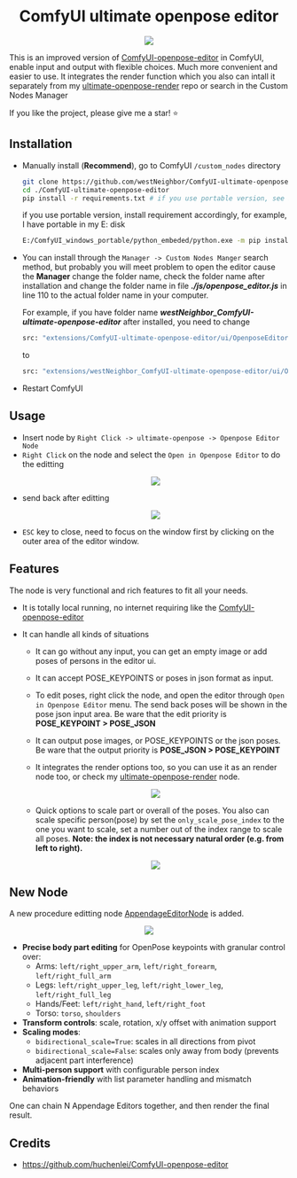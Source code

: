 <div align="center">

# ComfyUI ultimate openpose editor

</div>

<p align="center">
  <img src="assets/editor_example.jpg" />
</p>

This is an improved version of [ComfyUI-openpose-editor](https://github.com/huchenlei/ComfyUI-openpose-editor) 
in ComfyUI, enable input and output with flexible choices. Much more convenient and easier to use. It integrates the render function which you also can intall it separately from my [ultimate-openpose-render](https://github.com/westNeighbor/ComfyUI-ultimate-openpose-render) repo or search in the Custom Nodes Manager

If you like the project, please give me a star! ⭐

## Installation

- Manually install (**Recommend**), go to ComfyUI `/custom_nodes` directory
    ```bash
    git clone https://github.com/westNeighbor/ComfyUI-ultimate-openpose-editor
    cd ./ComfyUI-ultimate-openpose-editor
    pip install -r requirements.txt # if you use portable version, see below
    ```
    if you use portable version, install requirement accordingly, for example, I have portable in my E: disk
    ```bash
    E:/ComfyUI_windows_portable/python_embeded/python.exe -m pip install -r requirements.txt
    ```
- You can install through the `Manager -> Custom Nodes Manger` search method, but probably you will meet problem to open the editor cause the **Manager** change the folder name, check the folder name after installation and change the folder name in file **_./js/openpose_editor.js_** in line 110 to the actual folder name in your computer.

    For example, if you have folder name **_westNeighbor_ComfyUI-ultimate-openpose-editor_** after installed, you need to change
    ```bash
    src: "extensions/ComfyUI-ultimate-openpose-editor/ui/OpenposeEditor.html",
    ```
    to
    ```bash
    src: "extensions/westNeighbor_ComfyUI-ultimate-openpose-editor/ui/OpenposeEditor.html",
    ```

- Restart ComfyUI

## Usage
- Insert node by `Right Click -> ultimate-openpose -> Openpose Editor Node`
- `Right Click` on the node and select the `Open in Openpose Editor` to do the editting
    <p align="center">
      <img src="assets/editor_example_1.png" />
    </p>
- send back after editting
    <p align="center">
      <img src="assets/editor_example_2.png" />
    </p>
- `ESC` key to close, need to focus on the window first by clicking on the outer area of the editor window.

## Features
The node is very functional and rich features to fit all your needs.
- It is totally local running, no internet requiring like the [ComfyUI-openpose-editor](https://github.com/huchenlei/ComfyUI-openpose-editor)
- It can handle all kinds of situations

    - It can go without any input, you can get an empty image or add poses of persons in the editor ui.

    - It can accept POSE\_KEYPOINTS or poses in json format as input.

    - To edit poses, right click the node, and open the editor through `Open in Openpose Editor` menu. The send back poses will be shown in the pose json input area. Be ware that the edit priority is **POSE\_KEYPOINT > POSE\_JSON** 

    - It can output pose images, or POSE\_KEYPOINTS or the json poses. Be ware that the output priority is **POSE\_JSON > POSE\_KEYPOINT**

    - It integrates the render options too, so you can use it as an render node too, or check my [ultimate-openpose-render](https://github.com/westNeighbor/ComfyUI-ultimate-openpose-render) node.

    <p align="center">
      <img src="assets/editor_example_3.jpg" />
    </p>

    - Quick options to scale part or overall of the poses. You also can scale specific person(pose) by set the `only_scale_pose_index` to the one you want to scale, set a number out of the index range to scale all poses. 
    **Note: the index is not necessary natural order \(e.g. from left to right\).**

    <p align="center">
      <img src="assets/editor_pose_scale.png" />
    </p>

## New Node
A new procedure editting node [AppendageEditorNode](https://github.com/westNeighbor/ComfyUI-ultimate-openpose-editor/pull/10) is added.
    <p align="center">
      <img src="assets/appendage_node.png" />
    </p>
- **Precise body part editing** for OpenPose keypoints with granular control over:
  - Arms: `left/right_upper_arm`, `left/right_forearm`, `left/right_full_arm`
  - Legs: `left/right_upper_leg`, `left/right_lower_leg`, `left/right_full_leg` 
  - Hands/Feet: `left/right_hand`, `left/right_foot`
  - Torso: `torso`, `shoulders`
- **Transform controls**: scale, rotation, x/y offset with animation support
- **Scaling modes**: 
  - `bidirectional_scale=True`: scales in all directions from pivot
  - `bidirectional_scale=False`: scales only away from body (prevents adjacent part interference)
- **Multi-person support** with configurable person index
- **Animation-friendly** with list parameter handling and mismatch behaviors

One can chain N Appendage Editors together, and then render the final result.


## Credits
- https://github.com/huchenlei/ComfyUI-openpose-editor
